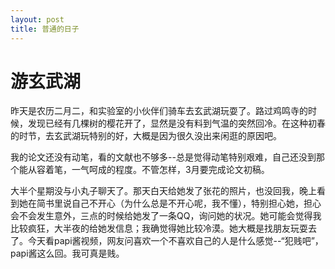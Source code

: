 ```yaml
---
layout: post
title: 普通的日子
---
```


# 游玄武湖

昨天是农历二月二，和实验室的小伙伴们骑车去玄武湖玩耍了。路过鸡鸣寺的时候，发现已经有几棵树的樱花开了，显然是没有料到气温的突然回冷。在这种初春的时节，去玄武湖玩特别的好，大概是因为很久没出来闲逛的原因吧。

我的论文还没有动笔，看的文献也不够多--总是觉得动笔特别艰难，自己还没到那个能从容着笔，一气呵成的程度。不管怎样，3月要完成论文初稿。

大半个星期没与小丸子聊天了。那天白天给她发了张花的照片，也没回我，晚上看到她在简书里说自己不开心（为什么总是不开心呢，我不懂），特别担心她，担心会不会发生意外，三点的时候给她发了一条QQ，询问她的状况。她可能会觉得我比较疯狂，大半夜的给她发信息；我确觉得她比较冷漠。她大概是找朋友玩耍去了。今天看papi酱视频，网友问喜欢一个不喜欢自己的人是什么感觉--“犯贱吧”，papi酱这么回。我可真是贱。